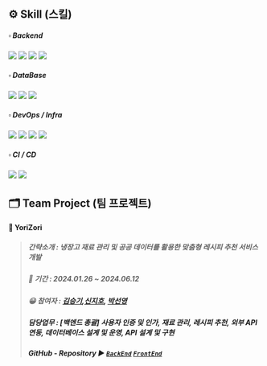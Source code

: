 ## ⚙️ Skill (스킬)

#####  ▫️ Backend

<img src="https://img.shields.io/badge/java-007396?style=for-the-badge&logo=java&logoColor=white"> <img src="https://img.shields.io/badge/spring-6DB33F?style=for-the-badge&logo=spring&logoColor=white">
<img src="https://img.shields.io/badge/springboot-6DB33F?style=for-the-badge&logo=springboot&logoColor=white">
<img src="https://img.shields.io/badge/springsecurity-6DB33F?style=for-the-badge&logo=springsecurity&logoColor=white">


#####  ▫️ DataBase

<img src="https://img.shields.io/badge/mysql-4479A1?style=for-the-badge&logo=mysql&logoColor=white"> <img src="https://img.shields.io/badge/mongoDB-47A248?style=for-the-badge&logo=MongoDB&logoColor=white">
<img src="https://img.shields.io/badge/amazonrds-527FFF?style=for-the-badge&logo=amazonrds&logoColor=white">

#####  ▫️ DevOps / Infra

<img src="https://img.shields.io/badge/Amazon%20EC2-FF9900?style=for-the-badge&logo=Amazon%20EC2&logoColor=white"> <img src="https://img.shields.io/badge/Amazon%20S3-569A31?style=for-the-badge&logo=Amazon%20S3&logoColor=white">
<img src="https://img.shields.io/badge/Git-F05032?style=for-the-badge&logo=Git&logoColor=white">
<img src="https://img.shields.io/badge/docker-%230db7ed.svg?style=for-the-badge&logo=docker&logoColor=white"> 

#####  ▫️ CI / CD

<img src="https://img.shields.io/badge/githubactions-2088FF?style=for-the-badge&logo=githubactions&logoColor=white"> <img src="https://img.shields.io/badge/jenkins-D24939?style=for-the-badge&logo=jenkins&logoColor=white">



## 🗂️ Team Project (팀 프로젝트)

#### 📱 YoriZori
> 
> ##### 간략소개 : 냉장고 재료 관리 및 공공 데이터를 활용한 맞춤형 레시피 추천 서비스 개발
> 
> ##### 📆 기간 : 2024.01.26 ~ 2024.06.12
>
> ##### 😀 참여자 : <a href="https://github.com/seunggi99">김승기<a>,<a href="https://github.com/zzihoos">신지호<a>, <a href="https://github.com/psun0610">박선영<a>
>
> ##### 담당업무 : [백엔드 총괄] 사용자 인증 및 인가, 재료 관리, 레시피 추천, 외부 API 연동, 데이터베이스 설계 및 운영, API 설계 및 구현
>  
> ##### GitHub - Repository ▶  <a href="https://github.com/seunggi99/YoriZori">`BackEnd`<a> <a href="https://github.com/zzihoos/cookingcooking">`FrontEnd`<a>

